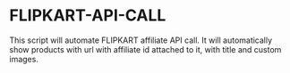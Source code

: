 # FLIPKART-API-CALL
This script will automate FLIPKART affiliate API call. It will automatically show products with url with affiliate id attached to it, with title and custom images.
